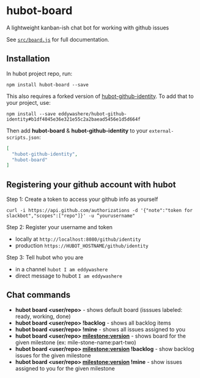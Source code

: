 # hubot-board

A lightweight kanban-ish chat bot for working with github issues

See [`src/board.js`](src/board.js) for full documentation.

## Installation

In hubot project repo, run:

```
npm install hubot-board --save
```

This also requires a forked version of [hubot-github-identity](https://github.com/eddywashere/hubot-github-identity/commit/b1df4045e36e321e55c2a2baead5456e1d5d664f). To add that to your project, use:

```
npm install --save eddywashere/hubot-github-identity#b1df4045e36e321e55c2a2baead5456e1d5d664f
```

Then add **hubot-board** & **hubot-github-identity** to your `external-scripts.json`:

```json
[
  "hubot-github-identity",
  "hubot-board"
]
```

## Registering your github account with hubot

Step 1: Create a token to access your github info as yourself

```
curl -i https://api.github.com/authorizations -d '{"note":"token for slackbot","scopes":["repo"]}' -u “yourusername"
```

Step 2: Register your username and token

- locally at `http://localhost:8080/github/identity`
- production `https://HUBOT_HOSTNAME/github/identity`

Step 3: Tell hubot who you are

- in a channel `hubot I am eddywashere`
- direct message to hubot `I am eddywashere`

## Chat commands

- **hubot board <user/repo>** - shows default board (isssues labeled: ready, working, done)
- **hubot board <user/repo> !backlog** - shows all backlog items
- **hubot board <user/repo> !mine** - shows all issues assigned to you
- **hubot board <user/repo> <milestone:version>** - shows board for the given milestone (ex: mile-stone-name:part-two)
- **hubot board <user/repo> <milestone:version> !backlog** - show backlog issues for the given milestone
- **hubot board <user/repo> <milestone:version> !mine** - show issues assigned to you for the given milestone
